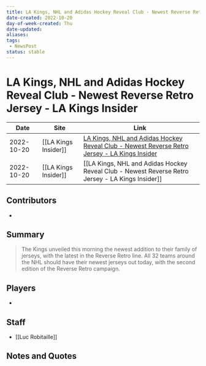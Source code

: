 ```yaml
---
title: LA Kings, NHL and Adidas Hockey Reveal Club - Newest Reverse Retro Jersey - LA Kings Insider
date-created: 2022-10-20
day-of-week-created: Thu
date-updated: 
aliases: 
tags:
 - NewsPost
status: stable
---
```


# LA Kings, NHL and Adidas Hockey Reveal Club - Newest Reverse Retro Jersey - LA Kings Insider

| Date       | Site                 | Link                                                                                                                                                                                                       |
| ---------- | -------------------- | ---------------------------------------------------------------------------------------------------------------------------------------------------------------------------------------------------------- |
| 2022-10-20 | [[LA Kings Insider]] | [LA Kings, NHL and Adidas Hockey Reveal Club - Newest Reverse Retro Jersey - LA Kings Insider](https://lakingsinsider.com/2022/10/20/la-kings-nhl-adidas-hockey-reveal-clubs-newest-reverse-retro-jersey/) |
| 2022-10-20 | [[LA Kings Insider]] | [[LA Kings, NHL and Adidas Hockey Reveal Club - Newest Reverse Retro Jersey - LA Kings Insider]]                                                                                                           |

## Contributors
- 


## Summary
> The Kings unveiled this morning the newest addition to their family of jerseys, with the latest in the Reverse Retro line. All 32 teams around the NHL should have their newest jerseys out today, with the second edition of the Reverse Retro campaign.


## Players
- 


## Staff
- [[Luc Robitaille]]


## Notes and Quotes
> 

